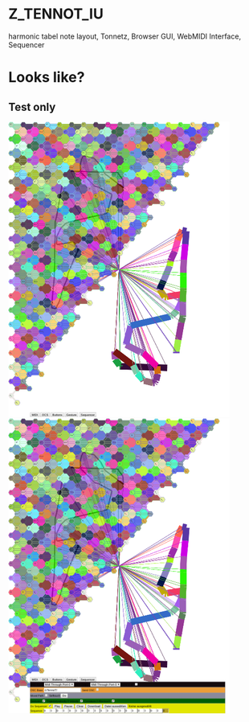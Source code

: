 # Z_TENNOT_IU
harmonic tabel note layout, Tonnetz, Browser GUI, WebMIDI Interface, Sequencer

# Looks like?
## Test only
![No Menu](a1.png?raw=true)
![All Menu](a4.png?raw=true)
